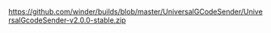 https://github.com/winder/builds/blob/master/UniversalGCodeSender/UniversalGcodeSender-v2.0.0-stable.zip
